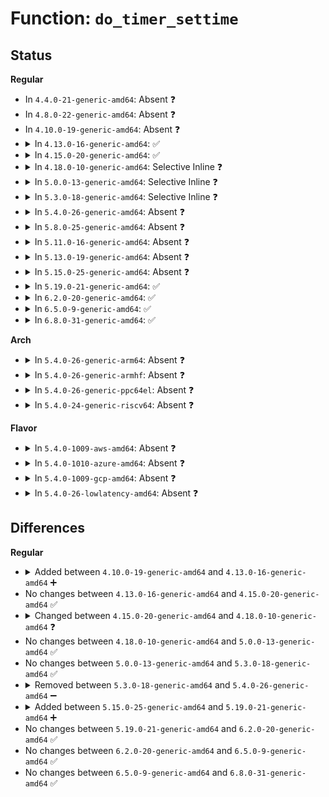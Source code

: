# Function: <code>do_timer_settime</code>

## Status
<b>Regular</b>
<ul>
<li>
In <code>4.4.0-21-generic-amd64</code>: Absent ❓
</li>
<li>
In <code>4.8.0-22-generic-amd64</code>: Absent ❓
</li>
<li>
In <code>4.10.0-19-generic-amd64</code>: Absent ❓
</li>
<li>
<details>
<summary>In <code>4.13.0-16-generic-amd64</code>: ✅</summary>

```c
int do_timer_settime(timer_t timer_id, int flags, struct itimerspec * new_spec64, struct itimerspec * old_spec64)
```

```json
{
  "name": "do_timer_settime",
  "collision_type": "Unique Static",
  "inline_type": "No",
  "funcs": [
    {
      "addr": 18446744071579925264,
      "name": "do_timer_settime",
      "external": false,
      "loc": "kernel/time/posix-timers.c:866",
      "file": "kernel/time/posix-timers.c",
      "inline": "seen, unknown",
      "caller_inline": [],
      "caller_func": [
        "kernel/time/posix-timers.c:compat_SyS_timer_settime",
        "kernel/time/posix-timers.c:SyS_timer_settime"
      ]
    }
  ],
  "symbols": [
    {
      "addr": 18446744071579925264,
      "name": "do_timer_settime",
      "section": ".text",
      "bind": "STB_LOCAL",
      "size": 272
    }
  ]
}
```
</details>
</li>
<li>
<details>
<summary>In <code>4.15.0-20-generic-amd64</code>: ✅</summary>

```c
int do_timer_settime(timer_t timer_id, int flags, struct itimerspec * new_spec64, struct itimerspec * old_spec64)
```

```json
{
  "name": "do_timer_settime",
  "collision_type": "Unique Static",
  "inline_type": "No",
  "funcs": [
    {
      "addr": 18446744071579970688,
      "name": "do_timer_settime",
      "external": false,
      "loc": "kernel/time/posix-timers.c:872",
      "file": "kernel/time/posix-timers.c",
      "inline": "seen, unknown",
      "caller_inline": [],
      "caller_func": [
        "kernel/time/posix-timers.c:compat_SyS_timer_settime",
        "kernel/time/posix-timers.c:SyS_timer_settime"
      ]
    }
  ],
  "symbols": [
    {
      "addr": 18446744071579970688,
      "name": "do_timer_settime",
      "section": ".text",
      "bind": "STB_LOCAL",
      "size": 274
    }
  ]
}
```
</details>
</li>
<li>
<details>
<summary>In <code>4.18.0-10-generic-amd64</code>: Selective Inline ❓</summary>

```c
int do_timer_settime(timer_t timer_id, int flags, struct itimerspec64 * new_spec64, struct itimerspec64 * old_spec64)
```

```json
{
  "name": "do_timer_settime",
  "collision_type": "Unique Static",
  "inline_type": "Selective",
  "funcs": [
    {
      "addr": 18446744071580021600,
      "name": "do_timer_settime",
      "external": false,
      "loc": "kernel/time/posix-timers.c:881",
      "file": "kernel/time/posix-timers.c",
      "inline": "not declared, inlined",
      "caller_inline": [],
      "caller_func": [
        "kernel/time/posix-timers.c:__x32_compat_sys_timer_settime",
        "kernel/time/posix-timers.c:__ia32_compat_sys_timer_settime",
        "kernel/time/posix-timers.c:__ia32_sys_timer_settime",
        "kernel/time/posix-timers.c:__x64_sys_timer_settime"
      ]
    }
  ],
  "symbols": [
    {
      "addr": 18446744071580021600,
      "name": "do_timer_settime",
      "section": ".text",
      "bind": "STB_LOCAL",
      "size": 282
    }
  ]
}
```
</details>
</li>
<li>
<details>
<summary>In <code>5.0.0-13-generic-amd64</code>: Selective Inline ❓</summary>

```c
int do_timer_settime(timer_t timer_id, int flags, struct itimerspec64 * new_spec64, struct itimerspec64 * old_spec64)
```

```json
{
  "name": "do_timer_settime",
  "collision_type": "Unique Static",
  "inline_type": "Selective",
  "funcs": [
    {
      "addr": 18446744071580068656,
      "name": "do_timer_settime",
      "external": false,
      "loc": "kernel/time/posix-timers.c:847",
      "file": "kernel/time/posix-timers.c",
      "inline": "not declared, inlined",
      "caller_inline": [],
      "caller_func": [
        "kernel/time/posix-timers.c:__x32_compat_sys_timer_settime",
        "kernel/time/posix-timers.c:__ia32_compat_sys_timer_settime",
        "kernel/time/posix-timers.c:__ia32_sys_timer_settime",
        "kernel/time/posix-timers.c:__x64_sys_timer_settime"
      ]
    }
  ],
  "symbols": [
    {
      "addr": 18446744071580068656,
      "name": "do_timer_settime",
      "section": ".text",
      "bind": "STB_LOCAL",
      "size": 282
    }
  ]
}
```
</details>
</li>
<li>
<details>
<summary>In <code>5.3.0-18-generic-amd64</code>: Selective Inline ❓</summary>

```c
int do_timer_settime(timer_t timer_id, int flags, struct itimerspec64 * new_spec64, struct itimerspec64 * old_spec64)
```

```json
{
  "name": "do_timer_settime",
  "collision_type": "Unique Static",
  "inline_type": "Selective",
  "funcs": [
    {
      "addr": 18446744071580111616,
      "name": "do_timer_settime",
      "external": false,
      "loc": "kernel/time/posix-timers.c:847",
      "file": "kernel/time/posix-timers.c",
      "inline": "not declared, inlined",
      "caller_inline": [],
      "caller_func": [
        "kernel/time/posix-timers.c:__ia32_sys_timer_settime32",
        "kernel/time/posix-timers.c:__x64_sys_timer_settime32",
        "kernel/time/posix-timers.c:__ia32_sys_timer_settime",
        "kernel/time/posix-timers.c:__x64_sys_timer_settime"
      ]
    }
  ],
  "symbols": [
    {
      "addr": 18446744071580111616,
      "name": "do_timer_settime",
      "section": ".text",
      "bind": "STB_LOCAL",
      "size": 296
    }
  ]
}
```
</details>
</li>
<li>
<details>
<summary>In <code>5.4.0-26-generic-amd64</code>: Absent ❓</summary>

```json
{
  "name": "do_timer_settime",
  "collision_type": "Unique Static",
  "inline_type": "Selective",
  "funcs": [
    {
      "addr": 18446744071580161136,
      "name": "do_timer_settime",
      "external": false,
      "loc": "kernel/time/posix-timers.c:876",
      "file": "kernel/time/posix-timers.c",
      "inline": "not declared, inlined",
      "caller_inline": [
        "kernel/time/posix-timers.c:__ia32_sys_timer_settime32",
        "kernel/time/posix-timers.c:__x64_sys_timer_settime32",
        "kernel/time/posix-timers.c:__ia32_sys_timer_settime",
        "kernel/time/posix-timers.c:__x64_sys_timer_settime"
      ],
      "caller_func": [
        "kernel/time/posix-timers.c:__ia32_sys_timer_settime32",
        "kernel/time/posix-timers.c:__x64_sys_timer_settime32",
        "kernel/time/posix-timers.c:__ia32_sys_timer_settime",
        "kernel/time/posix-timers.c:__x64_sys_timer_settime"
      ]
    }
  ],
  "symbols": [
    {
      "addr": 18446744071580160800,
      "name": "do_timer_settime.part.0",
      "section": ".text",
      "bind": "STB_LOCAL",
      "size": 225
    }
  ]
}
```
</details>
</li>
<li>
<details>
<summary>In <code>5.8.0-25-generic-amd64</code>: Absent ❓</summary>

```json
{
  "name": "do_timer_settime",
  "collision_type": "Unique Static",
  "inline_type": "Selective",
  "funcs": [
    {
      "addr": 18446744071580221739,
      "name": "do_timer_settime",
      "external": false,
      "loc": "kernel/time/posix-timers.c:898",
      "file": "kernel/time/posix-timers.c",
      "inline": "not declared, inlined",
      "caller_inline": [
        "kernel/time/posix-timers.c:__ia32_sys_timer_settime32",
        "kernel/time/posix-timers.c:__x64_sys_timer_settime32",
        "kernel/time/posix-timers.c:__ia32_sys_timer_settime",
        "kernel/time/posix-timers.c:__x64_sys_timer_settime"
      ],
      "caller_func": [
        "kernel/time/posix-timers.c:__ia32_sys_timer_settime32",
        "kernel/time/posix-timers.c:__x64_sys_timer_settime32",
        "kernel/time/posix-timers.c:__ia32_sys_timer_settime",
        "kernel/time/posix-timers.c:__x64_sys_timer_settime"
      ]
    }
  ],
  "symbols": [
    {
      "addr": 18446744071580221408,
      "name": "do_timer_settime.part.0",
      "section": ".text",
      "bind": "STB_LOCAL",
      "size": 225
    }
  ]
}
```
</details>
</li>
<li>
<details>
<summary>In <code>5.11.0-16-generic-amd64</code>: Absent ❓</summary>

```json
{
  "name": "do_timer_settime",
  "collision_type": "Unique Static",
  "inline_type": "Selective",
  "funcs": [
    {
      "addr": 18446744071580206699,
      "name": "do_timer_settime",
      "external": false,
      "loc": "kernel/time/posix-timers.c:898",
      "file": "kernel/time/posix-timers.c",
      "inline": "not declared, inlined",
      "caller_inline": [
        "kernel/time/posix-timers.c:__ia32_sys_timer_settime32",
        "kernel/time/posix-timers.c:__x64_sys_timer_settime32",
        "kernel/time/posix-timers.c:__ia32_sys_timer_settime",
        "kernel/time/posix-timers.c:__x64_sys_timer_settime"
      ],
      "caller_func": [
        "kernel/time/posix-timers.c:__ia32_sys_timer_settime32",
        "kernel/time/posix-timers.c:__x64_sys_timer_settime32",
        "kernel/time/posix-timers.c:__ia32_sys_timer_settime",
        "kernel/time/posix-timers.c:__x64_sys_timer_settime"
      ]
    }
  ],
  "symbols": [
    {
      "addr": 18446744071580205664,
      "name": "do_timer_settime.part.0",
      "section": ".text",
      "bind": "STB_LOCAL",
      "size": 225
    }
  ]
}
```
</details>
</li>
<li>
<details>
<summary>In <code>5.13.0-19-generic-amd64</code>: Absent ❓</summary>

```json
{
  "name": "do_timer_settime",
  "collision_type": "Unique Static",
  "inline_type": "Selective",
  "funcs": [
    {
      "addr": 18446744071580211309,
      "name": "do_timer_settime",
      "external": false,
      "loc": "kernel/time/posix-timers.c:898",
      "file": "kernel/time/posix-timers.c",
      "inline": "not declared, inlined",
      "caller_inline": [
        "kernel/time/posix-timers.c:__ia32_sys_timer_settime32",
        "kernel/time/posix-timers.c:__x64_sys_timer_settime32",
        "kernel/time/posix-timers.c:__ia32_sys_timer_settime",
        "kernel/time/posix-timers.c:__x64_sys_timer_settime"
      ],
      "caller_func": [
        "kernel/time/posix-timers.c:__ia32_sys_timer_settime32",
        "kernel/time/posix-timers.c:__x64_sys_timer_settime32",
        "kernel/time/posix-timers.c:__ia32_sys_timer_settime",
        "kernel/time/posix-timers.c:__x64_sys_timer_settime"
      ]
    }
  ],
  "symbols": [
    {
      "addr": 18446744071580210976,
      "name": "do_timer_settime.part.0",
      "section": ".text",
      "bind": "STB_LOCAL",
      "size": 231
    }
  ]
}
```
</details>
</li>
<li>
<details>
<summary>In <code>5.15.0-25-generic-amd64</code>: Absent ❓</summary>

```json
{
  "name": "do_timer_settime",
  "collision_type": "Unique Static",
  "inline_type": "Selective",
  "funcs": [
    {
      "addr": 18446744071580358205,
      "name": "do_timer_settime",
      "external": false,
      "loc": "kernel/time/posix-timers.c:898",
      "file": "kernel/time/posix-timers.c",
      "inline": "not declared, inlined",
      "caller_inline": [
        "kernel/time/posix-timers.c:__ia32_sys_timer_settime32",
        "kernel/time/posix-timers.c:__x64_sys_timer_settime32",
        "kernel/time/posix-timers.c:__ia32_sys_timer_settime",
        "kernel/time/posix-timers.c:__x64_sys_timer_settime"
      ],
      "caller_func": [
        "kernel/time/posix-timers.c:__ia32_sys_timer_settime32",
        "kernel/time/posix-timers.c:__x64_sys_timer_settime32",
        "kernel/time/posix-timers.c:__ia32_sys_timer_settime",
        "kernel/time/posix-timers.c:__x64_sys_timer_settime"
      ]
    }
  ],
  "symbols": [
    {
      "addr": 18446744071580357872,
      "name": "do_timer_settime.part.0",
      "section": ".text",
      "bind": "STB_LOCAL",
      "size": 231
    }
  ]
}
```
</details>
</li>
<li>
<details>
<summary>In <code>5.19.0-21-generic-amd64</code>: ✅</summary>

```c
int do_timer_settime(timer_t timer_id, int tmr_flags, struct itimerspec64 * new_spec64, struct itimerspec64 * old_spec64)
```

```json
{
  "name": "do_timer_settime",
  "collision_type": "Unique Static",
  "inline_type": "No",
  "funcs": [
    {
      "addr": 18446744071580572368,
      "name": "do_timer_settime",
      "external": false,
      "loc": "kernel/time/posix-timers.c:898",
      "file": "kernel/time/posix-timers.c",
      "inline": "seen, unknown",
      "caller_inline": [],
      "caller_func": [
        "kernel/time/posix-timers.c:__ia32_sys_timer_settime32",
        "kernel/time/posix-timers.c:__x64_sys_timer_settime32",
        "kernel/time/posix-timers.c:__ia32_sys_timer_settime",
        "kernel/time/posix-timers.c:__x64_sys_timer_settime"
      ]
    }
  ],
  "symbols": [
    {
      "addr": 18446744071580572368,
      "name": "do_timer_settime",
      "section": ".text",
      "bind": "STB_LOCAL",
      "size": 294
    }
  ]
}
```
</details>
</li>
<li>
<details>
<summary>In <code>6.2.0-20-generic-amd64</code>: ✅</summary>

```c
int do_timer_settime(timer_t timer_id, int tmr_flags, struct itimerspec64 * new_spec64, struct itimerspec64 * old_spec64)
```

```json
{
  "name": "do_timer_settime",
  "collision_type": "Unique Static",
  "inline_type": "No",
  "funcs": [
    {
      "addr": 18446744071580833184,
      "name": "do_timer_settime",
      "external": false,
      "loc": "kernel/time/posix-timers.c:898",
      "file": "kernel/time/posix-timers.c",
      "inline": "seen, unknown",
      "caller_inline": [],
      "caller_func": [
        "kernel/time/posix-timers.c:__ia32_sys_timer_settime32",
        "kernel/time/posix-timers.c:__x64_sys_timer_settime32",
        "kernel/time/posix-timers.c:__ia32_sys_timer_settime",
        "kernel/time/posix-timers.c:__x64_sys_timer_settime"
      ]
    }
  ],
  "symbols": [
    {
      "addr": 18446744071580833184,
      "name": "do_timer_settime",
      "section": ".text",
      "bind": "STB_LOCAL",
      "size": 294
    }
  ]
}
```
</details>
</li>
<li>
<details>
<summary>In <code>6.5.0-9-generic-amd64</code>: ✅</summary>

```c
int do_timer_settime(timer_t timer_id, int tmr_flags, struct itimerspec64 * new_spec64, struct itimerspec64 * old_spec64)
```

```json
{
  "name": "do_timer_settime",
  "collision_type": "Unique Static",
  "inline_type": "No",
  "funcs": [
    {
      "addr": 18446744071580916736,
      "name": "do_timer_settime",
      "external": false,
      "loc": "kernel/time/posix-timers.c:900",
      "file": "kernel/time/posix-timers.c",
      "inline": "seen, unknown",
      "caller_inline": [],
      "caller_func": [
        "kernel/time/posix-timers.c:__ia32_sys_timer_settime32",
        "kernel/time/posix-timers.c:__x64_sys_timer_settime32",
        "kernel/time/posix-timers.c:__ia32_sys_timer_settime",
        "kernel/time/posix-timers.c:__ia32_sys_timer_settime",
        "kernel/time/posix-timers.c:__x64_sys_timer_settime",
        "kernel/time/posix-timers.c:__x64_sys_timer_settime"
      ]
    }
  ],
  "symbols": [
    {
      "addr": 18446744071580916736,
      "name": "do_timer_settime",
      "section": ".text",
      "bind": "STB_LOCAL",
      "size": 294
    }
  ]
}
```
</details>
</li>
<li>
<details>
<summary>In <code>6.8.0-31-generic-amd64</code>: ✅</summary>

```c
int do_timer_settime(timer_t timer_id, int tmr_flags, struct itimerspec64 * new_spec64, struct itimerspec64 * old_spec64)
```

```json
{
  "name": "do_timer_settime",
  "collision_type": "Unique Static",
  "inline_type": "No",
  "funcs": [
    {
      "addr": 18446744071581007344,
      "name": "do_timer_settime",
      "external": false,
      "loc": "kernel/time/posix-timers.c:900",
      "file": "kernel/time/posix-timers.c",
      "inline": "seen, unknown",
      "caller_inline": [],
      "caller_func": [
        "kernel/time/posix-timers.c:__ia32_sys_timer_settime32",
        "kernel/time/posix-timers.c:__x64_sys_timer_settime32",
        "kernel/time/posix-timers.c:__ia32_sys_timer_settime",
        "kernel/time/posix-timers.c:__ia32_sys_timer_settime",
        "kernel/time/posix-timers.c:__x64_sys_timer_settime",
        "kernel/time/posix-timers.c:__x64_sys_timer_settime"
      ]
    }
  ],
  "symbols": [
    {
      "addr": 18446744071581007344,
      "name": "do_timer_settime",
      "section": ".text",
      "bind": "STB_LOCAL",
      "size": 294
    }
  ]
}
```
</details>
</li>
</ul>
<b>Arch</b>
<ul>
<li>
<details>
<summary>In <code>5.4.0-26-generic-arm64</code>: Absent ❓</summary>

```json
{
  "name": "do_timer_settime",
  "collision_type": "Unique Static",
  "inline_type": "Selective",
  "funcs": [
    {
      "addr": 18446603336491384704,
      "name": "do_timer_settime",
      "external": false,
      "loc": "kernel/time/posix-timers.c:876",
      "file": "kernel/time/posix-timers.c",
      "inline": "not declared, inlined",
      "caller_inline": [
        "kernel/time/posix-timers.c:__arm64_sys_timer_settime32",
        "kernel/time/posix-timers.c:__arm64_sys_timer_settime"
      ],
      "caller_func": [
        "kernel/time/posix-timers.c:__arm64_sys_timer_settime32",
        "kernel/time/posix-timers.c:__arm64_sys_timer_settime"
      ]
    }
  ],
  "symbols": [
    {
      "addr": 18446603336491384104,
      "name": "do_timer_settime.part.0",
      "section": ".text",
      "bind": "STB_LOCAL",
      "size": 248
    }
  ]
}
```
</details>
</li>
<li>
<details>
<summary>In <code>5.4.0-26-generic-armhf</code>: Absent ❓</summary>

```json
{
  "name": "do_timer_settime",
  "collision_type": "Unique Static",
  "inline_type": "Selective",
  "funcs": [
    {
      "addr": 3225382644,
      "name": "do_timer_settime",
      "external": false,
      "loc": "kernel/time/posix-timers.c:876",
      "file": "kernel/time/posix-timers.c",
      "inline": "not declared, inlined",
      "caller_inline": [
        "kernel/time/posix-timers.c:__se_sys_timer_settime32",
        "kernel/time/posix-timers.c:__se_sys_timer_settime"
      ],
      "caller_func": [
        "kernel/time/posix-timers.c:__se_sys_timer_settime32",
        "kernel/time/posix-timers.c:__se_sys_timer_settime"
      ]
    }
  ],
  "symbols": [
    {
      "addr": 3225379832,
      "name": "do_timer_settime.part.0",
      "section": ".text",
      "bind": "STB_LOCAL",
      "size": 304
    }
  ]
}
```
</details>
</li>
<li>
<details>
<summary>In <code>5.4.0-26-generic-ppc64el</code>: Absent ❓</summary>

```json
{
  "name": "do_timer_settime",
  "collision_type": "Unique Static",
  "inline_type": "Selective",
  "funcs": [
    {
      "addr": 13835058055284327904,
      "name": "do_timer_settime",
      "external": false,
      "loc": "kernel/time/posix-timers.c:876",
      "file": "kernel/time/posix-timers.c",
      "inline": "not declared, inlined",
      "caller_inline": [
        "kernel/time/posix-timers.c:__se_sys_timer_settime32",
        "kernel/time/posix-timers.c:__se_sys_timer_settime"
      ],
      "caller_func": [
        "kernel/time/posix-timers.c:__se_sys_timer_settime32",
        "kernel/time/posix-timers.c:__se_sys_timer_settime"
      ]
    }
  ],
  "symbols": [
    {
      "addr": 13835058055284325056,
      "name": "do_timer_settime.part.0",
      "section": ".text",
      "bind": "STB_LOCAL",
      "size": 304
    }
  ]
}
```
</details>
</li>
<li>
<details>
<summary>In <code>5.4.0-24-generic-riscv64</code>: Absent ❓</summary>

```json
{
  "name": "do_timer_settime",
  "collision_type": "Unique Static",
  "inline_type": "Full",
  "funcs": [
    {
      "addr": 18446743936271869780,
      "name": "do_timer_settime",
      "external": false,
      "loc": "kernel/time/posix-timers.c:876",
      "file": "kernel/time/posix-timers.c",
      "inline": "not declared, inlined",
      "caller_inline": [
        "kernel/time/posix-timers.c:__se_sys_timer_settime"
      ],
      "caller_func": []
    }
  ],
  "symbols": []
}
```
</details>
</li>
</ul>
<b>Flavor</b>
<ul>
<li>
<details>
<summary>In <code>5.4.0-1009-aws-amd64</code>: Absent ❓</summary>

```json
{
  "name": "do_timer_settime",
  "collision_type": "Unique Static",
  "inline_type": "Selective",
  "funcs": [
    {
      "addr": 18446744071580130336,
      "name": "do_timer_settime",
      "external": false,
      "loc": "kernel/time/posix-timers.c:876",
      "file": "kernel/time/posix-timers.c",
      "inline": "not declared, inlined",
      "caller_inline": [
        "kernel/time/posix-timers.c:__ia32_sys_timer_settime32",
        "kernel/time/posix-timers.c:__x64_sys_timer_settime32",
        "kernel/time/posix-timers.c:__ia32_sys_timer_settime",
        "kernel/time/posix-timers.c:__x64_sys_timer_settime"
      ],
      "caller_func": [
        "kernel/time/posix-timers.c:__ia32_sys_timer_settime32",
        "kernel/time/posix-timers.c:__x64_sys_timer_settime32",
        "kernel/time/posix-timers.c:__ia32_sys_timer_settime",
        "kernel/time/posix-timers.c:__x64_sys_timer_settime"
      ]
    }
  ],
  "symbols": [
    {
      "addr": 18446744071580130000,
      "name": "do_timer_settime.part.0",
      "section": ".text",
      "bind": "STB_LOCAL",
      "size": 225
    }
  ]
}
```
</details>
</li>
<li>
<details>
<summary>In <code>5.4.0-1010-azure-amd64</code>: Absent ❓</summary>

```json
{
  "name": "do_timer_settime",
  "collision_type": "Unique Static",
  "inline_type": "Selective",
  "funcs": [
    {
      "addr": 18446744071580075632,
      "name": "do_timer_settime",
      "external": false,
      "loc": "kernel/time/posix-timers.c:876",
      "file": "kernel/time/posix-timers.c",
      "inline": "not declared, inlined",
      "caller_inline": [
        "kernel/time/posix-timers.c:__ia32_sys_timer_settime32",
        "kernel/time/posix-timers.c:__x64_sys_timer_settime32",
        "kernel/time/posix-timers.c:__ia32_sys_timer_settime",
        "kernel/time/posix-timers.c:__x64_sys_timer_settime"
      ],
      "caller_func": [
        "kernel/time/posix-timers.c:__ia32_sys_timer_settime32",
        "kernel/time/posix-timers.c:__x64_sys_timer_settime32",
        "kernel/time/posix-timers.c:__ia32_sys_timer_settime",
        "kernel/time/posix-timers.c:__x64_sys_timer_settime"
      ]
    }
  ],
  "symbols": [
    {
      "addr": 18446744071580075296,
      "name": "do_timer_settime.part.0",
      "section": ".text",
      "bind": "STB_LOCAL",
      "size": 225
    }
  ]
}
```
</details>
</li>
<li>
<details>
<summary>In <code>5.4.0-1009-gcp-amd64</code>: Absent ❓</summary>

```json
{
  "name": "do_timer_settime",
  "collision_type": "Unique Static",
  "inline_type": "Selective",
  "funcs": [
    {
      "addr": 18446744071580121408,
      "name": "do_timer_settime",
      "external": false,
      "loc": "kernel/time/posix-timers.c:876",
      "file": "kernel/time/posix-timers.c",
      "inline": "not declared, inlined",
      "caller_inline": [
        "kernel/time/posix-timers.c:__ia32_sys_timer_settime32",
        "kernel/time/posix-timers.c:__x64_sys_timer_settime32",
        "kernel/time/posix-timers.c:__ia32_sys_timer_settime",
        "kernel/time/posix-timers.c:__x64_sys_timer_settime"
      ],
      "caller_func": [
        "kernel/time/posix-timers.c:__ia32_sys_timer_settime32",
        "kernel/time/posix-timers.c:__x64_sys_timer_settime32",
        "kernel/time/posix-timers.c:__ia32_sys_timer_settime",
        "kernel/time/posix-timers.c:__x64_sys_timer_settime"
      ]
    }
  ],
  "symbols": [
    {
      "addr": 18446744071580121072,
      "name": "do_timer_settime.part.0",
      "section": ".text",
      "bind": "STB_LOCAL",
      "size": 225
    }
  ]
}
```
</details>
</li>
<li>
<details>
<summary>In <code>5.4.0-26-lowlatency-amd64</code>: Absent ❓</summary>

```json
{
  "name": "do_timer_settime",
  "collision_type": "Unique Static",
  "inline_type": "Selective",
  "funcs": [
    {
      "addr": 18446744071580173264,
      "name": "do_timer_settime",
      "external": false,
      "loc": "kernel/time/posix-timers.c:876",
      "file": "kernel/time/posix-timers.c",
      "inline": "not declared, inlined",
      "caller_inline": [
        "kernel/time/posix-timers.c:__ia32_sys_timer_settime32",
        "kernel/time/posix-timers.c:__x64_sys_timer_settime32",
        "kernel/time/posix-timers.c:__ia32_sys_timer_settime",
        "kernel/time/posix-timers.c:__x64_sys_timer_settime"
      ],
      "caller_func": [
        "kernel/time/posix-timers.c:__ia32_sys_timer_settime32",
        "kernel/time/posix-timers.c:__x64_sys_timer_settime32",
        "kernel/time/posix-timers.c:__ia32_sys_timer_settime",
        "kernel/time/posix-timers.c:__x64_sys_timer_settime"
      ]
    }
  ],
  "symbols": [
    {
      "addr": 18446744071580172928,
      "name": "do_timer_settime.part.0",
      "section": ".text",
      "bind": "STB_LOCAL",
      "size": 225
    }
  ]
}
```
</details>
</li>
</ul>

## Differences
<b>Regular</b>
<ul>
<li>
<details>
<summary>Added between <code>4.10.0-19-generic-amd64</code> and <code>4.13.0-16-generic-amd64</code> ➕</summary>

```c
int do_timer_settime(timer_t timer_id, int flags, struct itimerspec * new_spec64, struct itimerspec * old_spec64)
```
</details>
</li>
<li>
No changes between <code>4.13.0-16-generic-amd64</code> and <code>4.15.0-20-generic-amd64</code> ✅
</li>
<li>
<details>
<summary>Changed between <code>4.15.0-20-generic-amd64</code> and <code>4.18.0-10-generic-amd64</code> ❓</summary>
<ul>
<li>
<b>Param type changed. </b>
<code>struct itimerspec * new_spec64</code> ➡️ <code>struct itimerspec64 * new_spec64</code>
</li>
<li>
<b>Param type changed. </b>
<code>struct itimerspec * old_spec64</code> ➡️ <code>struct itimerspec64 * old_spec64</code>
</li>
</ul>
</details>
</li>
<li>
No changes between <code>4.18.0-10-generic-amd64</code> and <code>5.0.0-13-generic-amd64</code> ✅
</li>
<li>
No changes between <code>5.0.0-13-generic-amd64</code> and <code>5.3.0-18-generic-amd64</code> ✅
</li>
<li>
<details>
<summary>Removed between <code>5.3.0-18-generic-amd64</code> and <code>5.4.0-26-generic-amd64</code> ➖</summary>

```c
int do_timer_settime(timer_t timer_id, int flags, struct itimerspec64 * new_spec64, struct itimerspec64 * old_spec64)
```
</details>
</li>
<li>
<details>
<summary>Added between <code>5.15.0-25-generic-amd64</code> and <code>5.19.0-21-generic-amd64</code> ➕</summary>

```c
int do_timer_settime(timer_t timer_id, int tmr_flags, struct itimerspec64 * new_spec64, struct itimerspec64 * old_spec64)
```
</details>
</li>
<li>
No changes between <code>5.19.0-21-generic-amd64</code> and <code>6.2.0-20-generic-amd64</code> ✅
</li>
<li>
No changes between <code>6.2.0-20-generic-amd64</code> and <code>6.5.0-9-generic-amd64</code> ✅
</li>
<li>
No changes between <code>6.5.0-9-generic-amd64</code> and <code>6.8.0-31-generic-amd64</code> ✅
</li>
</ul>
